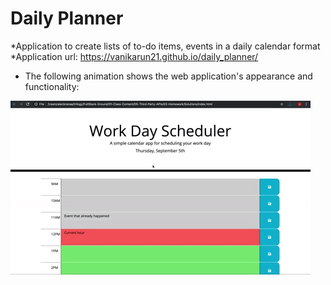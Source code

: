 # Daily Planner
*Application to create lists of to-do items, events in a daily calendar format
</BR>
*Application url: https://vanikarun21.github.io/daily_planner/

* The following animation shows the web application's appearance and functionality:


![Professional Profile](./Develop/images/05-third-party-apis-homework-demo.gif)